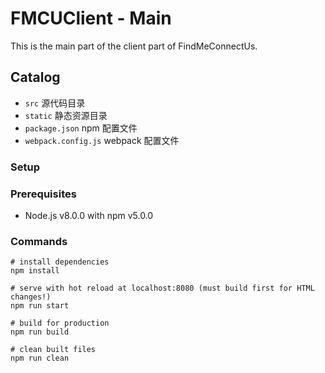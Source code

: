 # FMCUClient - Main

This is the main part of the client part of FindMeConnectUs.

## Catalog

* `src` 源代码目录
* `static` 静态资源目录
* `package.json` npm 配置文件
* `webpack.config.js` webpack 配置文件

### Setup

### Prerequisites

* Node.js v8.0.0 with npm v5.0.0

### Commands

```shell
# install dependencies
npm install

# serve with hot reload at localhost:8080 (must build first for HTML changes!)
npm run start

# build for production
npm run build

# clean built files
npm run clean
```

